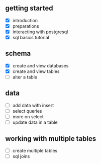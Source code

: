 getting started
---

- [x] introduction
- [x] preparations
- [x] interacting with postgresql
- [x] sql basics tutorial

schema
---

- [x] create and view databases
- [x] create and view tables
- [ ] alter a table

data
---

- [ ] add data with insert
- [ ] select queries
- [ ] more on select
- [ ] update data in a table

working with multiple tables
---

- [ ] create multiple tables
- [ ] sql joins